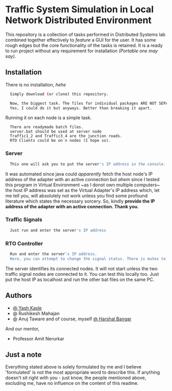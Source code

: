 
# Traffic System Simulation in Local Network Distributed Environment

This repository is a collection of tasks performed in Distributed Systems lab combined together effectively to *feature* a GUI for the user. It has some rough edges but the core functionality of the tasks is retained. It is a ready to run project without any requirement for installation *(Portable one may say)*. 




## Installation

There is no installation, *hehe*

```bash
  Simply download (or clone) this repository.

  Now, the biggest task. The files for individual packages ARE NOT SEPARATED. 
  Yes, I could do it but anyways. Better than breaking it apart.
```
Running it on each node is a simple task. 
```
  There are readymade batch files. 
  server.bat should be used at server node
  Traffic1_2 and Traffic3_4 are the junction roads. 
  RTO Clients could be on n nodes (I hope so).
```
### Server
```bash
  This one will ask you to put the server's IP address in the console. 
```
It was automated since java could *apparently* fetch the host node's IP address of the adapter with an active connection but *ahem* since I tested this program in Virtual Environment ~as I donot own multiple computers~ the host IP address was set as the Virtual Adapter's IP address which, let me tell you, will absolutely not work unless you find some profound literature which states the necessary sorcery. So, kindly **provide the IP address of the adapter with an active connection. Thank you.**

### Traffic Signals
```bash
  Just run and enter the server's IP address
```

### RTO Controller
```bash
  Run and enter the server's IP address.
  Here, you can attempt to change the signal status. There is mutex to prevent issues. 
```
The server identifies its connected nodes. It will not start unless the two traffic signal nodes are connected to it. You can test this locally too. Just put the host IP as localhost and run the other bat files on the same PC.
## Authors

- [@ Yash Kasle](https://www.github.com/BuildnByte)
- @ Rushikesh Mahajan
- @ Anuj Taware
and of course, myself [@ Harshal Bangar](https://github.com/StoneCollector)

And our mentor, 
- Professor Amit Nerurkar 
## Just a note
Everything stated above is solely formulated by me and I believe 'formulated' is not the most appropriate word to describe this. If anything doesn't sit right with you - just know, the people mentioned above, excluding me, have no influence on the content of this readme.

